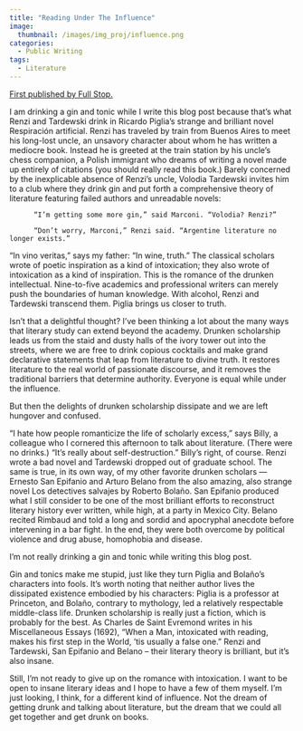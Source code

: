 ```yaml
---
title: "Reading Under The Influence"
image: 
  thumbnail: /images/img_proj/influence.png
categories:
  - Public Writing
tags:
  - Literature
---
```

[First published by Full Stop.](https://www.full-stop.net/2013/01/24/blog/hannah-alpert-abrams/reading-under-the-influence/)

I am drinking a gin and tonic while I write this blog post because that’s what Renzi and Tardewski drink in Ricardo Piglia’s strange and brilliant novel Respiración artificial. Renzi has traveled by train from Buenos Aires to meet his long-lost uncle, an unsavory character about whom he has written a mediocre book. Instead he is greeted at the train station by his uncle’s chess companion, a Polish immigrant who dreams of writing a novel made up entirely of citations (you should really read this book.) Barely concerned by the inexplicable absence of Renzi’s uncle, Volodia Tardewski invites him to a club where they drink gin and put forth a comprehensive theory of literature featuring failed authors and unreadable novels:

          “I’m getting some more gin,” said Marconi. “Volodia? Renzi?”

          “Don’t worry, Marconi,” Renzi said. “Argentine literature no longer exists.”

“In vino veritas,” says my father: “In wine, truth.” The classical scholars wrote of poetic inspiration as a kind of intoxication; they also wrote of intoxication as a kind of inspiration. This is the romance of the drunken intellectual. Nine-to-five academics and professional writers can merely push the boundaries of human knowledge. With alcohol, Renzi and Tardewski transcend them. Piglia brings us closer to truth.

Isn’t that a delightful thought? I’ve been thinking a lot about the many ways that literary study can extend beyond the academy. Drunken scholarship leads us from the staid and dusty halls of the ivory tower out into the streets, where we are free to drink copious cocktails and make grand declarative statements that leap from literature to divine truth. It restores literature to the real world of passionate discourse, and it removes the traditional barriers that determine authority. Everyone is equal while under the influence.

But then the delights of drunken scholarship dissipate and we are left hungover and confused.

“I hate how people romanticize the life of scholarly excess,” says Billy, a colleague who I cornered this afternoon to talk about literature. (There were no drinks.) “It’s really about self-destruction.” Billy’s right, of course. Renzi wrote a bad novel and Tardewski dropped out of graduate school. The same is true, in its own way, of my other favorite drunken scholars — Ernesto San Epifanio and Arturo Belano from the also amazing, also strange novel Los detectives salvajes by Roberto Bolaño. San Epifanio produced what I still consider to be one of the most brilliant efforts to reconstruct literary history ever written, while high, at a party in Mexico City. Belano recited Rimbaud and told a long and sordid and apocryphal anecdote before intervening in a bar fight. In the end, they were both overcome by political violence and drug abuse, homophobia and disease.

I’m not really drinking a gin and tonic while writing this blog post.

Gin and tonics make me stupid, just like they turn Piglia and Bolaño’s characters into fools. It’s worth noting that neither author lives the dissipated existence embodied by his characters: Piglia is a professor at Princeton, and Bolaño, contrary to mythology, led a relatively respectable middle-class life. Drunken scholarship is really just a fiction, which is probably for the best. As Charles de Saint Evremond writes in his Miscellaneous Essays (1692), “When a Man, intoxicated with reading, makes his first step in the World, ’tis usually a false one.” Renzi and Tardewski, San Epifanio and Belano – their literary theory is brilliant, but it’s also insane.

Still, I’m not ready to give up on the romance with intoxication. I want to be open to insane literary ideas and I hope to have a few of them myself. I’m just looking, I think, for a different kind of influence. Not the dream of getting drunk and talking about literature, but the dream that we could all get together and get drunk on books.